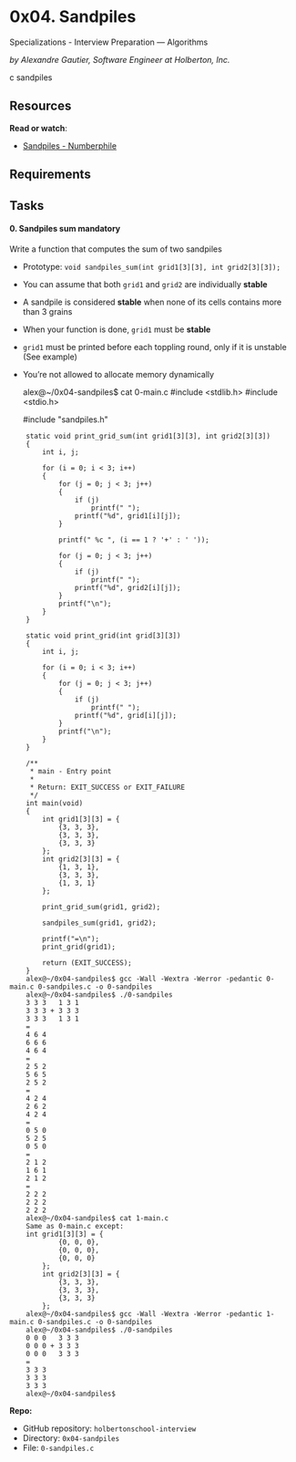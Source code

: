 0x04. Sandpiles
===============

Specializations - Interview Preparation ― Algorithms

_by Alexandre Gautier, Software Engineer at Holberton, Inc._

c sandpiles

Resources
---------

**Read or watch**:

*   [Sandpiles - Numberphile](/rltoken/UVY3WFjMmCRlLcr-B2Krug "Sandpiles - Numberphile")

Requirements
------------



Tasks
-----



#### 0\. Sandpiles sum mandatory

Write a function that computes the sum of two sandpiles

*   Prototype: `void sandpiles_sum(int grid1[3][3], int grid2[3][3]);`
*   You can assume that both `grid1` and `grid2` are individually **stable**
*   A sandpile is considered **stable** when none of its cells contains more than 3 grains
*   When your function is done, `grid1` must be **stable**
*   `grid1` must be printed before each toppling round, only if it is unstable (See example)
*   You’re not allowed to allocate memory dynamically

    alex@~/0x04-sandpiles$ cat 0-main.c 
    #include <stdlib.h>
    #include <stdio.h>
    
    #include "sandpiles.h"
```    
    static void print_grid_sum(int grid1[3][3], int grid2[3][3])
    {
        int i, j;
    
        for (i = 0; i < 3; i++)
        {
            for (j = 0; j < 3; j++)
            {
                if (j)
                    printf(" ");
                printf("%d", grid1[i][j]);
            }
    
            printf(" %c ", (i == 1 ? '+' : ' '));
    
            for (j = 0; j < 3; j++)
            {
                if (j)
                    printf(" ");
                printf("%d", grid2[i][j]);
            }
            printf("\n");
        }
    }
    
    static void print_grid(int grid[3][3])
    {
        int i, j;
    
        for (i = 0; i < 3; i++)
        {
            for (j = 0; j < 3; j++)
            {
                if (j)
                    printf(" ");
                printf("%d", grid[i][j]);
            }
            printf("\n");
        }
    }
    
    /**
     * main - Entry point
     *
     * Return: EXIT_SUCCESS or EXIT_FAILURE
     */
    int main(void)
    {
        int grid1[3][3] = {
            {3, 3, 3},
            {3, 3, 3},
            {3, 3, 3}
        };
        int grid2[3][3] = {
            {1, 3, 1},
            {3, 3, 3},
            {1, 3, 1}
        };
    
        print_grid_sum(grid1, grid2);
    
        sandpiles_sum(grid1, grid2);
    
        printf("=\n");
        print_grid(grid1);
    
        return (EXIT_SUCCESS);
    }
    alex@~/0x04-sandpiles$ gcc -Wall -Wextra -Werror -pedantic 0-main.c 0-sandpiles.c -o 0-sandpiles
    alex@~/0x04-sandpiles$ ./0-sandpiles 
    3 3 3   1 3 1
    3 3 3 + 3 3 3
    3 3 3   1 3 1
    =
    4 6 4
    6 6 6
    4 6 4
    =
    2 5 2
    5 6 5
    2 5 2
    =
    4 2 4
    2 6 2
    4 2 4
    =
    0 5 0
    5 2 5
    0 5 0
    =
    2 1 2
    1 6 1
    2 1 2
    =
    2 2 2
    2 2 2
    2 2 2
    alex@~/0x04-sandpiles$ cat 1-main.c
    Same as 0-main.c except:
    int grid1[3][3] = {
            {0, 0, 0},
            {0, 0, 0},
            {0, 0, 0}
        };
        int grid2[3][3] = {
            {3, 3, 3},
            {3, 3, 3},
            {3, 3, 3}
        };
    alex@~/0x04-sandpiles$ gcc -Wall -Wextra -Werror -pedantic 1-main.c 0-sandpiles.c -o 0-sandpiles
    alex@~/0x04-sandpiles$ ./0-sandpiles 
    0 0 0   3 3 3
    0 0 0 + 3 3 3
    0 0 0   3 3 3
    =
    3 3 3
    3 3 3
    3 3 3
    alex@~/0x04-sandpiles$
```    

**Repo:**

*   GitHub repository: `holbertonschool-interview`
*   Directory: `0x04-sandpiles`
*   File: `0-sandpiles.c`
